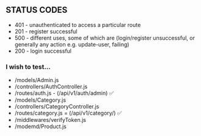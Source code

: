 ## STATUS CODES
* 401 - unauthenticated to access a particular route
* 201 - register successful
* 500 - different uses, some of which are (login/register unsuccessful, or generally any action e.g. update-user, failing)
* 200 - login successful

### I wish to test...
* /models/Admin.js
* /controllers/AuthController.js
* /routes/auth.js - (/api/v1/auth/admin) ✅
* /models/Category.js
* /controllers/CategoryController.js
* /routes/category.js = (/api/v1/category/) ✅
* /middlewares/verifyToken.js
* /modemd/Product.js
